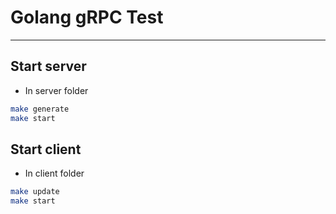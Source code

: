 # Golang gRPC Test

---

## Start server

- In server folder

```bash
make generate
make start
```

## Start client

- In client folder

```bash
make update
make start
```
